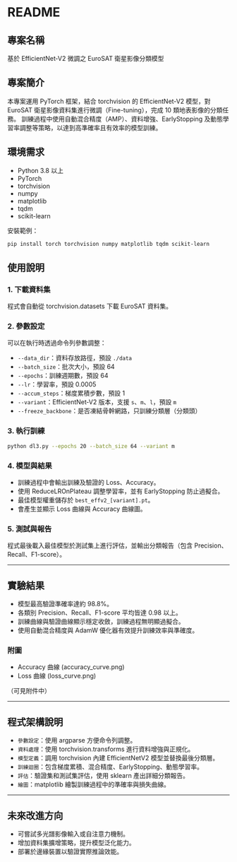 # README

## 專案名稱

基於 EfficientNet‑V2 微調之 EuroSAT 衛星影像分類模型

## 專案簡介

本專案運用 PyTorch 框架，結合 torchvision 的 EfficientNet‑V2 模型，對 EuroSAT 衛星影像資料集進行微調（Fine-tuning），完成 10 類地表影像的分類任務。
訓練過程中使用自動混合精度（AMP）、資料增強、EarlyStopping 及動態學習率調整等策略，以達到高準確率且有效率的模型訓練。

## 環境需求

* Python 3.8 以上
* PyTorch
* torchvision
* numpy
* matplotlib
* tqdm
* scikit-learn

安裝範例：

```bash
pip install torch torchvision numpy matplotlib tqdm scikit-learn
```

## 使用說明

### 1. 下載資料集

程式會自動從 torchvision.datasets 下載 EuroSAT 資料集。

### 2. 參數設定

可以在執行時透過命令列參數調整：

* `--data_dir`：資料存放路徑，預設 `./data`
* `--batch_size`：批次大小，預設 64
* `--epochs`：訓練週期數，預設 64
* `--lr`：學習率，預設 0.0005
* `--accum_steps`：梯度累積步數，預設 1
* `--variant`：EfficientNet‑V2 版本，支援 `s`、`m`、`l`，預設 `m`
* `--freeze_backbone`：是否凍結骨幹網路，只訓練分類層（分類頭）

### 3. 執行訓練

```bash
python dl3.py --epochs 20 --batch_size 64 --variant m
```

### 4. 模型與結果

* 訓練過程中會輸出訓練及驗證的 Loss、Accuracy。
* 使用 ReduceLROnPlateau 調整學習率，並有 EarlyStopping 防止過擬合。
* 最佳模型權重儲存於 `best_effv2_[variant].pt`。
* 會產生並顯示 Loss 曲線與 Accuracy 曲線圖。

### 5. 測試與報告

程式最後載入最佳模型於測試集上進行評估，並輸出分類報告（包含 Precision、Recall、F1-score）。

---

## 實驗結果

* 模型最高驗證準確率達約 98.8%。
* 各類別 Precision、Recall、F1-score 平均皆達 0.98 以上。
* 訓練曲線與驗證曲線顯示穩定收斂，訓練過程無明顯過擬合。
* 使用自動混合精度與 AdamW 優化器有效提升訓練效率與準確度。

### 附圖

* Accuracy 曲線 (accuracy\_curve.png)
* Loss 曲線 (loss\_curve.png)

（可見附件中）

---

## 程式架構說明

* `參數設定`：使用 argparse 方便命令列調整。
* `資料處理`：使用 torchvision.transforms 進行資料增強與正規化。
* `模型定義`：調用 torchvision 內建 EfficientNetV2 模型並替換最後分類層。
* `訓練迴圈`：包含梯度累積、混合精度、EarlyStopping、動態學習率。
* `評估`：驗證集和測試集評估，使用 sklearn 產出詳細分類報告。
* `繪圖`：matplotlib 繪製訓練過程中的準確率與損失曲線。

---

## 未來改進方向

* 可嘗試多光譜影像輸入或自注意力機制。
* 增加資料集擴增策略，提升模型泛化能力。
* 部署於邊緣裝置以驗證實際推論效能。
